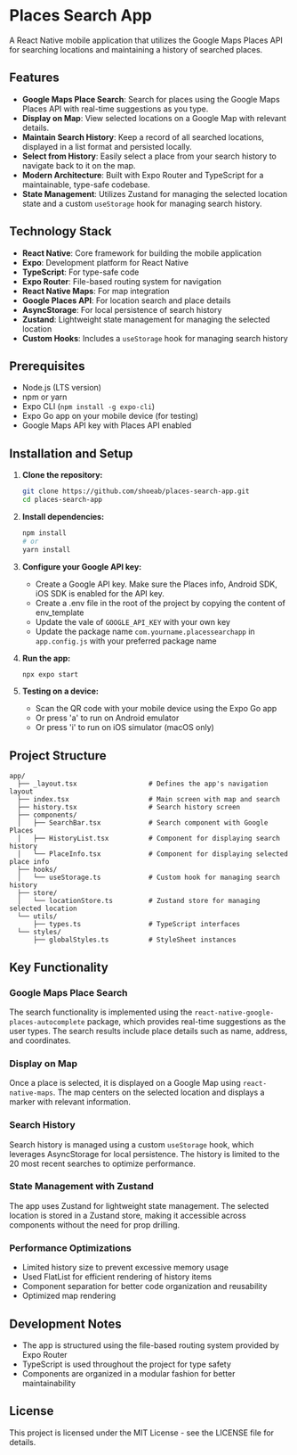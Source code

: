 # Places Search App

A React Native mobile application that utilizes the Google Maps Places API for searching locations and maintaining a history of searched places.

## Features

- **Google Maps Place Search**: Search for places using the Google Maps Places API with real-time suggestions as you type.
- **Display on Map**: View selected locations on a Google Map with relevant details.
- **Maintain Search History**: Keep a record of all searched locations, displayed in a list format and persisted locally.
- **Select from History**: Easily select a place from your search history to navigate back to it on the map.
- **Modern Architecture**: Built with Expo Router and TypeScript for a maintainable, type-safe codebase.
- **State Management**: Utilizes Zustand for managing the selected location state and a custom `useStorage` hook for managing search history.

## Technology Stack

- **React Native**: Core framework for building the mobile application
- **Expo**: Development platform for React Native
- **TypeScript**: For type-safe code
- **Expo Router**: File-based routing system for navigation
- **React Native Maps**: For map integration
- **Google Places API**: For location search and place details
- **AsyncStorage**: For local persistence of search history
- **Zustand**: Lightweight state management for managing the selected location
- **Custom Hooks**: Includes a `useStorage` hook for managing search history

## Prerequisites

- Node.js (LTS version)
- npm or yarn
- Expo CLI (`npm install -g expo-cli`)
- Expo Go app on your mobile device (for testing)
- Google Maps API key with Places API enabled

## Installation and Setup

1. **Clone the repository:**

   ```bash
   git clone https://github.com/shoeab/places-search-app.git
   cd places-search-app
   ```

2. **Install dependencies:**

   ```bash
   npm install
   # or
   yarn install
   ```

3. **Configure your Google API key:**

   - Create a Google API key. Make sure the Places info, Android SDK, iOS SDK is enabled for the API key.
   - ⁠Create a .env file in the root of the project by copying the content of env_template
   - ⁠Update the vale of `GOOGLE_API_KEY` with your own key
   - Update the package name `com.yourname.placessearchapp` in `app.config.js` with your preferred package name

4. **Run the app:**

   ```bash
   npx expo start
   ```

5. **Testing on a device:**
   - Scan the QR code with your mobile device using the Expo Go app
   - Or press 'a' to run on Android emulator
   - Or press 'i' to run on iOS simulator (macOS only)

## Project Structure

```
app/
  ├── _layout.tsx                  # Defines the app's navigation layout
  ├── index.tsx                    # Main screen with map and search
  ├── history.tsx                  # Search history screen
  ├── components/
  │   ├── SearchBar.tsx            # Search component with Google Places
  │   ├── HistoryList.tsx          # Component for displaying search history
  │   └── PlaceInfo.tsx            # Component for displaying selected place info
  ├── hooks/
  │   └── useStorage.ts            # Custom hook for managing search history
  ├── store/
  │   └── locationStore.ts         # Zustand store for managing selected location
  └── utils/
      ├── types.ts                 # TypeScript interfaces
  └── styles/
      ├── globalStyles.ts          # StyleSheet instances
```

## Key Functionality

### Google Maps Place Search

The search functionality is implemented using the `react-native-google-places-autocomplete` package, which provides real-time suggestions as the user types. The search results include place details such as name, address, and coordinates.

### Display on Map

Once a place is selected, it is displayed on a Google Map using `react-native-maps`. The map centers on the selected location and displays a marker with relevant information.

### Search History

Search history is managed using a custom `useStorage` hook, which leverages AsyncStorage for local persistence. The history is limited to the 20 most recent searches to optimize performance.

### State Management with Zustand

The app uses Zustand for lightweight state management. The selected location is stored in a Zustand store, making it accessible across components without the need for prop drilling.

### Performance Optimizations

- Limited history size to prevent excessive memory usage
- Used FlatList for efficient rendering of history items
- Component separation for better code organization and reusability
- Optimized map rendering

## Development Notes

- The app is structured using the file-based routing system provided by Expo Router
- TypeScript is used throughout the project for type safety
- Components are organized in a modular fashion for better maintainability

## License

This project is licensed under the MIT License - see the LICENSE file for details.
